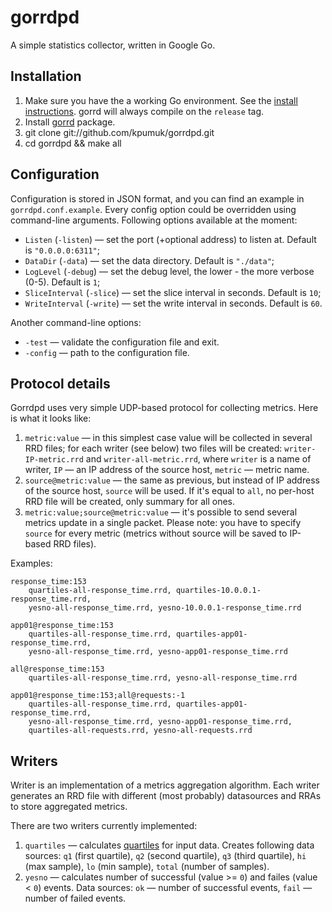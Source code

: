 # gorrdpd

A simple statistics collector, written in Google Go.

## Installation

1. Make sure you have the a working Go environment. See the [install instructions](http://golang.org/doc/install.html). gorrd will always compile on the `release` tag.
2. Install [gorrd](http://github.com/kpumuk/gorrd) package.
2. git clone git://github.com/kpumuk/gorrdpd.git
3. cd gorrdpd && make all

## Configuration

Configuration is stored in JSON format, and you can find an example in `gorrdpd.conf.example`. Every config option could be overridden using command-line arguments. Following options available at the moment:

* `Listen` (`-listen`) — set the port (+optional address) to listen at. Default is `"0.0.0.0:6311"`;
* `DataDir` (`-data`) — set the data directory. Default is `"./data"`;
* `LogLevel` (`-debug`) — set the debug level, the lower - the more verbose (0-5). Default is `1`;
* `SliceInterval` (`-slice`) — set the slice interval in seconds. Default is `10`;
* `WriteInterval` (`-write`) — set the write interval in seconds. Default is `60`.

Another command-line options:

* `-test` — validate the configuration file and exit.
* `-config` — path to the configuration file.

## Protocol details

Gorrdpd uses very simple UDP-based protocol for collecting metrics. Here is what it looks like:

1. `metric:value` — in this simplest case value will be collected in several RRD files; for each writer (see below) two files will be created: `writer-IP-metric.rrd` and `writer-all-metric.rrd`, where `writer` is a name of writer, `IP` — an IP address of the source host, `metric` — metric name.
2. `source@metric:value` — the same as previous, but instead of IP address of the source host, `source` will be used. If it's equal to `all`, no per-host RRD file will be created, only summary for all ones.
3. `metric:value;source@metric:value` — it's possible to send several metrics update in a single packet. Please note: you have to specify `source` for every metric (metrics without source will be saved to IP-based RRD files).

Examples:

    response_time:153
        quartiles-all-response_time.rrd, quartiles-10.0.0.1-response_time.rrd,
        yesno-all-response_time.rrd, yesno-10.0.0.1-response_time.rrd
        
    app01@response_time:153
        quartiles-all-response_time.rrd, quartiles-app01-response_time.rrd,
        yesno-all-response_time.rrd, yesno-app01-response_time.rrd
        
    all@response_time:153
        quartiles-all-response_time.rrd, yesno-all-response_time.rrd
        
    app01@response_time:153;all@requests:-1
        quartiles-all-response_time.rrd, quartiles-app01-response_time.rrd,
        yesno-all-response_time.rrd, yesno-app01-response_time.rrd,
        quartiles-all-requests.rrd, yesno-all-requests.rrd

## Writers

Writer is an implementation of a metrics aggregation algorithm. Each writer generates an RRD file with different (most probably) datasources and RRAs to store aggregated metrics.

There are two writers currently implemented:

1. `quartiles` — calculates [quartiles](http://en.wikipedia.org/wiki/Quartile) for input data. Creates following data sources: `q1` (first quartile), `q2` (second quartile), `q3` (third quartile), `hi` (max sample), `lo` (min sample), `total` (number of samples).
2. `yesno` — calculates number of successful (value >= `0`) and failes (value < `0`) events. Data sources: `ok` — number of successful events, `fail` — number of failed events.
